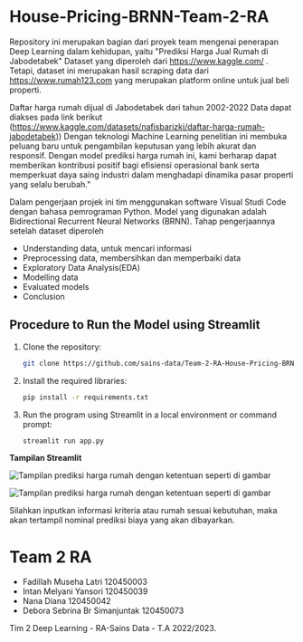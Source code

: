 # House-Pricing-BRNN-Team-2-RA

Repository ini merupakan bagian dari proyek team mengenai penerapan Deep Learning dalam kehidupan, yaitu "Prediksi Harga Jual Rumah di Jabodetabek"
Dataset  yang diperoleh dari https://www.kaggle.com/ . Tetapi, dataset ini merupakan hasil scraping data dari https://www.rumah123.com yang merupakan platform online untuk jual beli properti.

Daftar harga rumah dijual di Jabodetabek dari tahun 2002-2022
Data dapat diakses pada link berikut (https://www.kaggle.com/datasets/nafisbarizki/daftar-harga-rumah-jabodetabek))
Dengan teknologi Machine Learning  penelitian ini membuka peluang baru untuk pengambilan keputusan yang lebih akurat dan responsif. Dengan model prediksi harga rumah ini, kami berharap dapat memberikan kontribusi positif bagi efisiensi operasional bank serta memperkuat daya saing industri dalam menghadapi dinamika pasar properti yang selalu berubah."

Dalam pengerjaan projek ini tim menggunakan software Visual Studi Code dengan bahasa pemrograman Python. Model yang digunakan adalah Bidirectional Recurrent Neural Networks (BRNN). 
Tahap pengerjaannya setelah dataset diperoleh
- Understanding data, untuk mencari informasi
- Preprocessing data, membersihkan dan memperbaiki data
- Exploratory Data Analysis(EDA)
- Modelling data
- Evaluated models
- Conclusion

## Procedure to Run the Model using Streamlit

1. Clone the repository: 
   ```bash
   git clone https://github.com/sains-data/Team-2-RA-House-Pricing-BRNN.git
   ```

2. Install the required libraries:
   ```bash
   pip install -r requirements.txt
   ```

3. Run the program using Streamlit in a local environment or command prompt:
   ```bash
   streamlit run app.py
   ```

**Tampilan Streamlit**

![Tampilan prediksi harga rumah dengan ketentuan seperti di gambar](https://github.com/sains-data/Team-2-RA-House-Pricing-BRNN/raw/main/Screenshot%20(217).png)

![Tampilan prediksi harga rumah dengan ketentuan seperti di gambar](https://github.com/sains-data/Team-2-RA-House-Pricing-BRNN/raw/main/Screenshot%20(218).png)

Silahkan inputkan informasi kriteria atau rumah sesuai kebutuhan, maka akan tertampil nominal prediksi biaya yang akan dibayarkan.

# Team 2 RA
- Fadillah Museha Latri 120450003
- Intan Melyani Yansori 120450039
- Nana Diana 120450042
- Debora Sebrina Br Simanjuntak 120450073

Tim 2 Deep Learning - RA-Sains Data - T.A 2022/2023.
